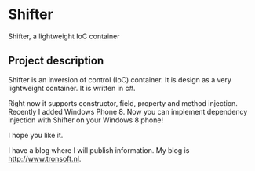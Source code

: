# Shifter
Shifter, a lightweight IoC container

## Project description
Shifter is an inversion of control (IoC) container. It is design as a very lightweight container. It is written in c#.

Right now it supports constructor, field, property and method injection. Recently I added Windows Phone 8. Now you can implement dependency injection with Shifter on your Windows 8 phone!

I hope you like it.

I have a blog where I will publish information. My blog is http://www.tronsoft.nl.
